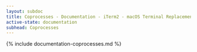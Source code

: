 ```yaml
---
layout: subdoc
title: Coprocesses - Documentation - iTerm2 - macOS Terminal Replacement
active-state: documentation
subhead: Coprocesses
---
```

{% include documentation-coprocesses.md %}
